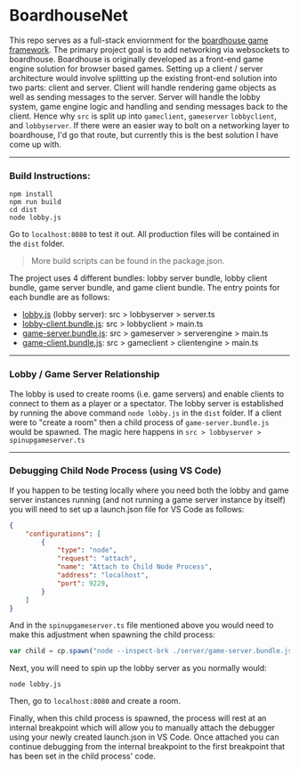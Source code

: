 # BoardhouseNet
This repo serves as a full-stack enviornment for the [boardhouse game framework](https://github.com/jjwall/BoardhouseTS). The primary project goal is to add networking via websockets to boardhouse. Boardhouse is originally developed as a front-end game engine solution for browser based games. Setting up a client / server architecture would involve splitting up the existing front-end solution into two parts: client and server. Client will handle rendering game objects as well as sending messages to the server. Server will handle the lobby system, game engine logic and handling and sending messages back to the client. Hence why ``src`` is split up into ``gameclient``, ``gameserver`` ``lobbyclient``, and ``lobbyserver``.  If there were an easier way to bolt on a networking layer to boardhouse, I'd go that route, but currently this is the best solution I have come up with.

___

### Build Instructions:
```
npm install
npm run build
cd dist
node lobby.js
```

Go to ``localhost:8080`` to test it out. All production files will be contained in the ``dist`` folder.

> More build scripts can be found in the package.json. 

The project uses 4 different bundles: lobby server bundle, lobby client bundle, game server bundle, and game client bundle. The entry points for each bundle are as follows:
* <u>lobby.js</u> (lobby server): src > lobbyserver > server.ts
* <u>lobby-client.bundle.js</u>: src > lobbyclient > main.ts
* <u>game-server.bundle.js</u>: src > gameserver > serverengine > main.ts
* <u>game-client.bundle.js</u>: src > gameclient > clientengine > main.ts
___

### Lobby / Game Server Relationship

The lobby is used to create rooms (i.e. game servers) and enable clients to connect to them as a player or a spectator. The lobby server is established by running the above command ``node lobby.js`` in the ``dist`` folder. If a client were to "create a room" then a child process of ``game-server.bundle.js`` would be spawned. The magic here happens in ``src > lobbyserver > spinupgameserver.ts``

___

### Debugging Child Node Process (using VS Code)
If you happen to be testing locally where you need both the lobby and game server instances running (and not running a game server instance by itself) you will need to set up a launch.json file for VS Code as follows:

```json
{
    "configurations": [
        {
            "type": "node",
            "request": "attach",
            "name": "Attach to Child Node Process",
            "address": "localhost",
            "port": 9229,
        }
    ]
}
```
And in the ```spinupgameserver.ts``` file mentioned above you would need to make this adjustment when spawning the child process:

```js
var child = cp.spawn("node --inspect-brk ./server/game-server.bundle.js " + port, { shell: true });
```

Next, you will need to spin up the lobby server as you normally would:

```
node lobby.js
```

Then, go to ``localhost:8080`` and create a room.

Finally, when this child process is spawned, the process will rest at an internal breakpoint which will allow you to manually attach the debugger using your newly created launch.json in VS Code. Once attached you can continue debugging from the internal breakpoint to the first breakpoint that has been set in the child process' code.
